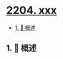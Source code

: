 # [2204. xxx](https://github.com/Tdahuyou/TNotes.leetcode/tree/main/notes/2204.%20xxx)

<!-- region:toc -->

- [1. 📝 概述](#1--概述)

<!-- endregion:toc -->

## 1. 📝 概述
